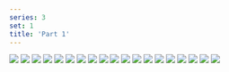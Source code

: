 ```yaml
---
series: 3
set: 1
title: 'Part 1'
---
```


![](../../../../assets/fist/part-1/fist1.png)
![](../../../../assets/fist/part-1/fist2.png)
![](../../../../assets/fist/part-1/fist3.png)
![](../../../../assets/fist/part-1/fist4.png)
![](../../../../assets/fist/part-1/fist5.png)
![](../../../../assets/fist/part-1/fist6.png)
![](../../../../assets/fist/part-1/fist7.png)
![](../../../../assets/fist/part-1/fist8.png)
![](../../../../assets/fist/part-1/fist9.png)
![](../../../../assets/fist/part-1/fist10.png)
![](../../../../assets/fist/part-1/fist11.png)
![](../../../../assets/fist/part-1/fist12.png)
![](../../../../assets/fist/part-1/fist13.png)
![](../../../../assets/fist/part-1/fist14.png)
![](../../../../assets/fist/part-1/fist15.png)
![](../../../../assets/fist/part-1/fist16.png)
![](../../../../assets/fist/part-1/fist17.png)
![](../../../../assets/fist/part-1/fist18.png)
![](../../../../assets/fist/part-1/fist19.png)